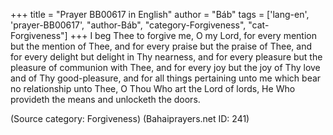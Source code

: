 +++
title = "Prayer BB00617 in English"
author = "Báb"
tags = ['lang-en', 'prayer-BB00617', "author-Báb", "category-Forgiveness", "cat-Forgiveness"]
+++
I beg Thee to forgive me, O my Lord, for every mention but the mention of Thee, and for every praise but the praise of Thee, and for every delight but delight in Thy nearness, and for every pleasure but the pleasure of communion with Thee, and for every joy but the joy of Thy love and of Thy good-pleasure, and for all things pertaining unto me which bear no relationship unto Thee, O Thou Who art the Lord of lords, He Who provideth the means and unlocketh the doors.

(Source category: Forgiveness)
(Bahaiprayers.net ID: 241)
